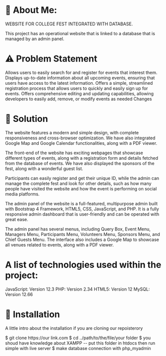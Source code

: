 # 💫 About Me:
WEBSITE FOR COLLEGE FEST INTEGRATED WITH DATABASE.

This project has an operational website that is linked to a database that is managed by an admin panel.

# ⚠︎ Problem Statement
Allows users to easily search for and register for events that interest them.
Displays up-to-date information about all upcoming events, ensuring that users have access to the latest information.
Offers a simple, streamlined registration process that allows users to quickly and easily sign up for events.
Offers comprehensive editing and updating capabilities, allowing developers to easily add, remove, or modify events as needed Changes
# 🔭 Solution
The website features a modern and simple design, with complete responsiveness and cross-browser optimization. We have also integrated Google Map and Google Calendar functionalities, along with a PDF viewer.

The front-end of the website has exciting webpages that showcase different types of events, along with a registration form and details fetched from the database of events. We have also displayed the sponsors of the fest, along with a wonderful guest list.

Participants can easily register and get their unique ID, while the admin can manage the complete fest and look for other details, such as how many people have visited the website and how the event is performing on social media platforms.

The admin panel of the website is a full-featured, multipurpose admin built with Bootstrap 4 Framework, HTML5, CSS, JavaScript, and PHP. It is a fully responsive admin dashboard that is user-friendly and can be operated with great ease.

The admin panel has several menus, including Query Box, Event Menu, Managers Menu, Participants Menu, Volunteers Menu, Sponsors Menu, and Chief Guests Menu. The interface also includes a Google Map to showcase all venues related to events, along with a PDF viewer.

# A list of technologies used within the project:

JavaScript: Version 12.3
PHP: Version 2.34
HTML5: Version 12
MySQL: Version 12.66

# 🤝 Installation
A little intro about the installation if you are cloning our repoisterory

$ git clone https://our link.com
$ cd ../path/to/the/file/your folder
$ you shoud have knowledge about XAMPP --  put this folder in htdocs then run simple with live  server
$ make database connection with php_myadmin



